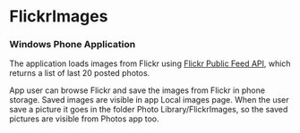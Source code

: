 <h1>FlickrImages</h1>
<h3>Windows Phone Application</h3>

The application loads images from Flickr using <a href="https://api.flickr.com/services/feeds/photos_public.gne?format=json" title="Flickr Public Feed API">Flickr Public Feed API</a>, which returns a list of last 20 posted photos.

App user can browse Flickr and save the images from Flickr in phone storage. 
Saved images are visible in app Local images page.
When the user save а picture it goes in the folder Photo Library/FlickrImages, so the saved pictures are visible from Photos app too.

